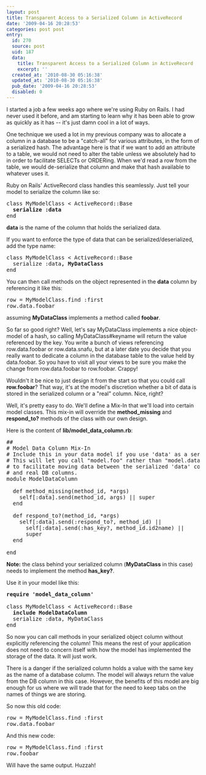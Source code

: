 ```yaml
---
layout: post
title: Transparent Access to a Serialized Column in ActiveRecord
date: '2009-04-16 20:28:53'
categories: post post
entry:
  id: 270
  source: post
  uid: 187
  data:
    title: Transparent Access to a Serialized Column in ActiveRecord
    excerpt: ''
  created_at: '2010-08-30 05:16:38'
  updated_at: '2010-08-30 05:16:38'
  pub_date: '2009-04-16 20:28:53'
  disabled: 0
---
```

I started a job a few weeks ago where we're using Ruby on Rails.  I had never used it before, and am starting to learn why it has been able to grow as quickly as it has -- it's just damn cool in a lot of ways.

One technique we used a lot in my previous company was to allocate a column in a database to be a "catch-all" for various attributes, in the form of a serialized hash.  The advantage here is that if we want to add an attribute to a table, we would not need to alter the table unless we absolutely had to in order to facilitate SELECTs or ORDERing.  When we'd read a row from the table, we would de-serialize that column and make that hash available to whatever uses it.  

Ruby on Rails' ActiveRecord class handles this seamlessly.  Just tell your model to serialize the column like so:
<pre>class MyModelClass < ActiveRecord::Base
  <strong>serialize :data</strong>
end</code></pre>
<strong>data</strong> is the name of the column that holds the serialized data.

If you want to enforce the type of data that can be serialized/deserialized, add the type name:
<pre>class MyModelClass < ActiveRecord::Base
  serialize :data<strong>, MyDataClass</strong>
end</pre>

You can then call methods on the object represented in the <strong>data</strong> column by referencing it like this:
<pre>row = MyModelClass.find :first
row.data.foobar</pre>
assuming <strong>MyDataClass</strong> implements a method called <strong>foobar</strong>.

So far so good right?  Well, let's say MyDataClass implements a nice object-model of a hash, so calling MyDataClass#keyname will return the value referenced by the key.  You write a bunch of views referencing row.data.foobar or row.data.snafu, but at a later date you decide that you really want to dedicate a column in the database table to the value held by data.foobar.  So you have to visit all your views to be sure you make the change from row.data.foobar to row.foobar.  Crappy!

Wouldn't it be nice to just design it from the start so that you could call <strong>row.foobar</strong>?  That way, it's at the model's discretion whether a bit of data is stored in the serialized column or a "real" column.  Nice, right?

Well, it's pretty easy to do.  We'll define a Mix-In that we'll load into certain model classes.  This mix-in will override the <strong>method_missing</strong> and <strong>respond_to?</strong> methods of the class with our own design.  

Here is the content of <strong>lib/model_data_column.rb</strong>:
<pre>## 
# Model Data Column Mix-In
# Include this in your data model if you use 'data' as a serialized object.
# This will let you call "model.foo" rather than "model.data.foo"
# to facilitate moving data between the serialized 'data' column 
# and real DB columns.
module ModelDataColumn

  def method_missing(method_id, *args)
    self[:data].send(method_id, args) || super
  end

  def respond_to?(method_id, *args)
    self[:data].send(:respond_to?, method_id) || 
      self[:data].send(:has_key?, method_id.id2name) || 
      super
  end

end</pre>

<strong>Note:</strong> the class behind your serialized column (<strong>MyDataClass</strong> in this case) needs to implement the method <strong>has_key?</strong>.

Use it in your model like this:
<pre><strong>require 'model_data_column'</strong>

class MyModelClass < ActiveRecord::Base
  <strong>include ModelDataColumn</strong>
  serialize :data, MyDataClass 
end</pre>

So now you can call methods in your serialized object column without explicitly referencing the column!  This means the rest of your application does not need to concern itself with how the model has implemented the storage of the data.  It will just work.

There is a danger if the serialized column holds a value with the same key as the name of a database column.  The model will always return the value from the DB column in this case.  However, the benefits of this model are big enough for us where we will trade that for the need to keep tabs on the names of things we are storing.

So now this old code:
<pre>row = MyModelClass.find :first
row.data.foobar</pre>
And this new code:
<pre>row = MyModelClass.find :first
row.foobar</pre>
Will have the same output.  Huzzah!
